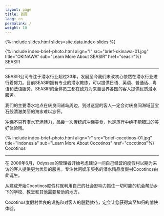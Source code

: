 ```yaml
---
layout: page
title: 首頁
lang: cn
permalink: /
weight: 10
---
```


{% include slides.html slides=site.data.index-slides %}

<div class="brief-container">
{% include index-brief-photo.html align="l" src="brief-okinawa-01.jpg" title="OKINAWA" sub="Learn More About SEASIR" href="seasir"%}
  <div class="brief-text brief-r">
    <div class="brief-text-title">SEASIR</div>
    <hr>
    <div class="brief-text-body">
<p>
SEASIR公司专注于潜水行业超过33年，发展至今我们未改初心依然在潜水行业进行着努力。目前SEASIR拥有专业的潜水教练，可以提供日语、英语、普通话、粤语和法语服务，SEASIR的全体员工都在致力为来自世界各国的客人提供优质潜水服务。
</p>
<p>
我们的主要潜水地点在庆良间诸岛周边，到过这里的客人一定会对庆良间海域蓝宝石般清澈美丽的海水难以忘怀。
</p>
<p>
冲绳不只有潜水充满魅力，品尝一次传统的冲绳美食，也是旅行中绝不能错过的美好体验哦。 
</p>
    </div>
  </div>
</div>

<div class="brief-container">
{% include index-brief-photo.html align="r" src="brief-cocotinos-01.jpg" title="Indonesia" sub="Learn More About Cocotinos" href="cocotinos"%}
  <div class="brief-text brief-l">
    <div class="brief-text-title">Cocotinos</div>
    <hr>
    <div class="brief-text-body">
<p>
在 2006年6月，Odyssea的管理者开始考虑建设一间自己经营的度假村以期为来访的客人提供更为优质的服务。专注休闲娱乐服务的潜水精品度假村Cocotinos由此诞生。
</p>
<p>
从建成开始Cocotinos度假村就利用自己的社会影响力抓住一切可能的机会帮助乡下的学校、教堂和其他需要帮助的地方。
</p>
<p>
Cocotinos度假村优良的设施和对客人的殷勤款待，定会让您获得宾至如归的愉快体验。
</p>
    </div>
  </div>
</div>


